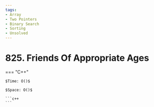 ```yaml
---
tags:
- Array
- Two Pointers
- Binary Search
- Sorting
- Unsolved
---
```



# 825. Friends Of Appropriate Ages

=== "C++"

    $Time: O()$

    $Space: O()$

    ```c++
    ```